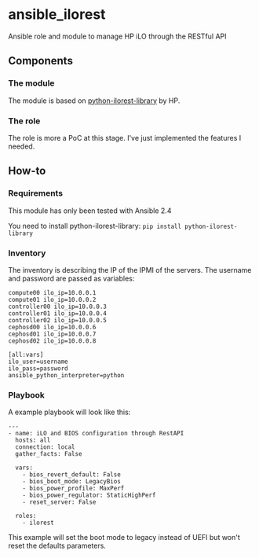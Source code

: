 # ansible_ilorest
Ansible role and module to manage HP iLO through the RESTful API

## Components

### The module
The module is based on [python-ilorest-library](https://github.com/HewlettPackard/python-ilorest-library) by HP.

### The role
The role is more a PoC at this stage. I've just implemented the features I needed.

## How-to

### Requirements
This module has only been tested with Ansible 2.4

You need to install python-ilorest-library:
```pip install python-ilorest-library```

### Inventory
The inventory is describing the IP of the IPMI of the servers. The username and password are passed as variables:
```
compute00 ilo_ip=10.0.0.1
compute01 ilo_ip=10.0.0.2
controller00 ilo_ip=10.0.0.3
controller01 ilo_ip=10.0.0.4
controller02 ilo_ip=10.0.0.5
cephosd00 ilo_ip=10.0.0.6
cephosd01 ilo_ip=10.0.0.7
cephosd02 ilo_ip=10.0.0.8

[all:vars]
ilo_user=username
ilo_pass=password
ansible_python_interpreter=python
```

### Playbook
A example playbook will look like this:
```
---
- name: iLO and BIOS configuration through RestAPI
  hosts: all
  connection: local
  gather_facts: False

  vars:
    - bios_revert_default: False
    - bios_boot_mode: LegacyBios
    - bios_power_profile: MaxPerf
    - bios_power_regulator: StaticHighPerf
    - reset_server: False

  roles:
    - ilorest
```
This example will set the boot mode to legacy instead of UEFI but won't reset the defaults parameters.
